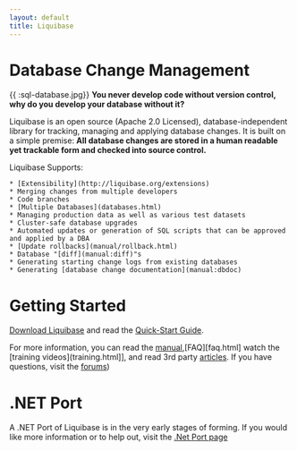 ```yaml
---
layout: default
title: Liquibase
---
```


# Database Change Management #

{{ :sql-database.jpg}} **You never develop code without version control, why do you develop your database without it?**

Liquibase is an open source (Apache 2.0 Licensed), database-independent library for tracking, managing and applying database changes. It is built on a simple premise: **All database changes are stored in a human readable yet trackable form and checked into source control.**

Liquibase Supports:

    * [Extensibility](http://liquibase.org/extensions)
    * Merging changes from multiple developers
    * Code branches
    * [Multiple Databases](databases.html)
    * Managing production data as well as various test datasets
    * Cluster-safe database upgrades
    * Automated updates or generation of SQL scripts that can be approved and applied by a DBA
    * [Update rollbacks](manual/rollback.html)
    * Database "[diff](manual:diff)"s
    * Generating starting change logs from existing databases
    * Generating [database change documentation](manual:dbdoc)

# Getting Started #

[Download Liquibase](download.html) and read the [Quick-Start Guide](training.html).

For more information, you can read the [manual](manual/home.html),[FAQ][faq.html] watch the [training videos](training.html]], and read 3rd party [articles](articles.html). If you have questions, visit the [forums](forums.html))


# .NET Port #

A .NET Port of Liquibase is in the very early stages of forming.  If you would like more information or to help out, visit the [.Net Port page](dotnetport.html)